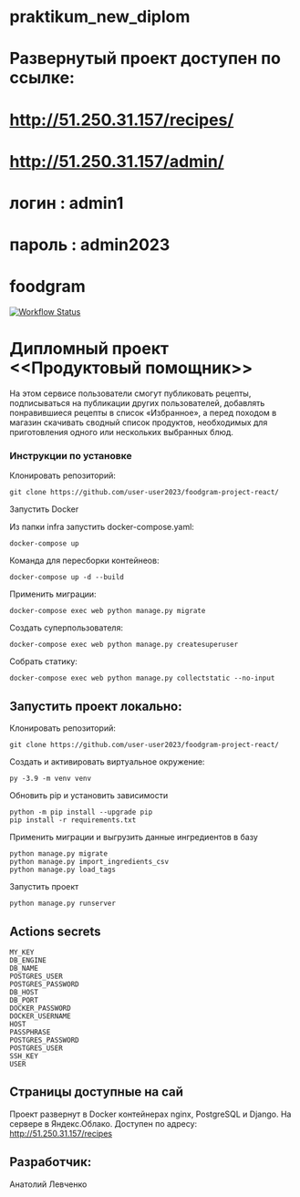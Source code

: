 # praktikum_new_diplom
# Развернутый проект доступен по ссылке:
# http://51.250.31.157/recipes/
# http://51.250.31.157/admin/
# логин : admin1
# пароль : admin2023

# foodgram
[![Workflow Status](https://github.com/user-user2023/foodgram-project-react/actions/workflows/main.yml/badge.svg)](https://github.com/user-user2023/yamdb_final/actions/workflows/main.yml)

# Дипломный проект <<Продуктовый помощник>>
На этом сервисе пользователи смогут публиковать рецепты, подписываться на публикации других пользователей, добавлять понравившиеся рецепты в список «Избранное», а перед походом в магазин скачивать сводный список продуктов, необходимых для приготовления одного или нескольких выбранных блюд.

### Инструкции по установке

Клонировать репозиторий:

```
git clone https://github.com/user-user2023/foodgram-project-react/
```
Запустить Docker

Из папки infra запустить docker-compose.yaml:
```
docker-compose up
```

Команда для пересборки контейнеов:
```
docker-compose up -d --build
```
Применить миграции:

```
docker-compose exec web python manage.py migrate
```

Создать суперпользователя:
```
docker-compose exec web python manage.py createsuperuser
```

Собрать статику:
```
docker-compose exec web python manage.py collectstatic --no-input 
```


## Запустить проект локально:
Клонировать репозиторий:

```
git clone https://github.com/user-user2023/foodgram-project-react/
```
Создать и активировать виртуальное окружение:
```
py -3.9 -m venv venv
```
Обновить pip и установить зависимости
```
python -m pip install --upgrade pip
pip install -r requirements.txt
```
Применить миграции и выгрузить данные ингредиентов в базу
```
python manage.py migrate
python manage.py import_ingredients_csv
python manage.py load_tags
```
Запустить проект
```
python manage.py runserver
```

## **Actions secrets**
```
MY_KEY
DB_ENGINE
DB_NAME
POSTGRES_USER
POSTGRES_PASSWORD
DB_HOST
DB_PORT
DOCKER_PASSWORD
DOCKER_USERNAME
HOST
PASSPHRASE
POSTGRES_PASSWORD
POSTGRES_USER
SSH_KEY
USER
```
## Страницы доступные на сай
Проект развернут в Docker контейнерах nginx, PostgreSQL и Django. На сервере в Яндекс.Облако. Доступен по адресу: http://51.250.31.157/recipes

## Разработчик:
Анатолий Левченко
